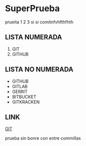# SuperPrueba

prueita 1 2 3 si si comitnfvhfthfhth

## LISTA NUMERADA

1. GIT
2. GITHUB

## LISTA NO NUMERADA

* GITHUB
* GITLAB
* GERRIT
* BITBUCKET
* GITKRACKEN

<!--titulo no muy grande -->
## LINK

<!--titulo mas chico -->
[GIT](https://github.com)

prueba sin bonre con entre commillas

<!-- -->